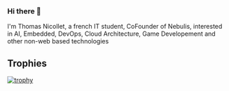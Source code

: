 ### Hi there 👋

I'm Thomas Nicollet, a french IT student, CoFounder of Nebulis, interested in AI, Embedded, DevOps, Cloud Architecture, Game Developement and other non-web based technologies

## Trophies

[![trophy](https://github-profile-trophy.vercel.app/?username=nwmqpa)](https://github.com/ryo-ma/github-profile-trophy)

<!--
**nwmqpa/nwmqpa** is a ✨ _special_ ✨ repository because its `README.md` (this file) appears on your GitHub profile.

Here are some ideas to get you started:

- 🔭 I’m currently working on ...
- 🌱 I’m currently learning ...
- 👯 I’m looking to collaborate on ...
- 🤔 I’m looking for help with ...
- 💬 Ask me about ...
- 📫 How to reach me: ...
- 😄 Pronouns: ...
- ⚡ Fun fact: ...
-->
